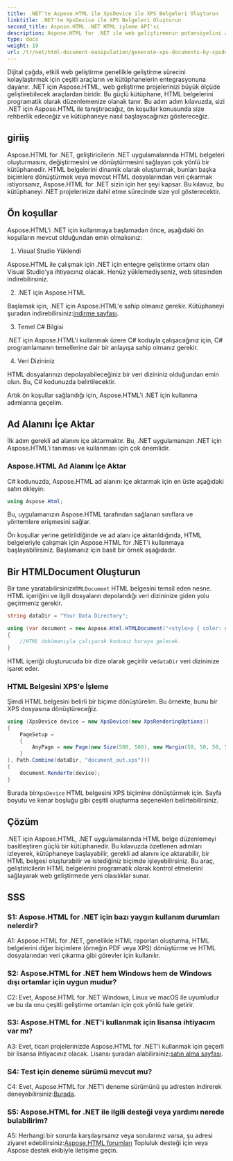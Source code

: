 ```yaml
---
title: .NET'te Aspose.HTML ile XpsDevice ile XPS Belgeleri Oluşturun
linktitle: .NET'te XpsDevice ile XPS Belgeleri Oluşturun
second_title: Aspose.HTML .NET HTML işleme API'si
description: Aspose.HTML for .NET ile web geliştirmenin potansiyelini açığa çıkarın. HTML belgelerini kolayca oluşturun, dönüştürün ve düzenleyin.
type: docs
weight: 19
url: /tr/net/html-document-manipulation/generate-xps-documents-by-xpsdevice/
---
```


Dijital çağda, etkili web geliştirme genellikle geliştirme sürecini kolaylaştırmak için çeşitli araçların ve kütüphanelerin entegrasyonuna dayanır. .NET için Aspose.HTML, web geliştirme projelerinizi büyük ölçüde geliştirebilecek araçlardan biridir. Bu güçlü kütüphane, HTML belgelerini programatik olarak düzenlemenize olanak tanır. Bu adım adım kılavuzda, sizi .NET için Aspose.HTML ile tanıştıracağız, ön koşullar konusunda size rehberlik edeceğiz ve kütüphaneye nasıl başlayacağınızı göstereceğiz.

## giriiş

Aspose.HTML for .NET, geliştiricilerin .NET uygulamalarında HTML belgeleri oluşturmasını, değiştirmesini ve dönüştürmesini sağlayan çok yönlü bir kütüphanedir. HTML belgelerini dinamik olarak oluşturmak, bunları başka biçimlere dönüştürmek veya mevcut HTML dosyalarından veri çıkarmak istiyorsanız, Aspose.HTML for .NET sizin için her şeyi kapsar. Bu kılavuz, bu kütüphaneyi .NET projelerinize dahil etme sürecinde size yol gösterecektir.

## Ön koşullar

Aspose.HTML'i .NET için kullanmaya başlamadan önce, aşağıdaki ön koşulların mevcut olduğundan emin olmalısınız:

1. Visual Studio Yüklendi

Aspose.HTML ile çalışmak için .NET için entegre geliştirme ortamı olan Visual Studio'ya ihtiyacınız olacak. Henüz yüklemediyseniz, web sitesinden indirebilirsiniz.

2. .NET için Aspose.HTML

 Başlamak için, .NET için Aspose.HTML'e sahip olmanız gerekir. Kütüphaneyi şuradan indirebilirsiniz:[indirme sayfası](https://releases.aspose.com/html/net/).

3. Temel C# Bilgisi

.NET için Aspose.HTML'i kullanmak üzere C# koduyla çalışacağınız için, C# programlamanın temellerine dair bir anlayışa sahip olmanız gerekir.

4. Veri Dizininiz

HTML dosyalarınızı depolayabileceğiniz bir veri dizininiz olduğundan emin olun. Bu, C# kodunuzda belirtilecektir.

Artık ön koşullar sağlandığı için, Aspose.HTML'i .NET için kullanma adımlarına geçelim.

## Ad Alanını İçe Aktar

İlk adım gerekli ad alanını içe aktarmaktır. Bu, .NET uygulamanızın .NET için Aspose.HTML'i tanıması ve kullanması için çok önemlidir.

### Aspose.HTML Ad Alanını İçe Aktar

C# kodunuzda, Aspose.HTML ad alanını içe aktarmak için en üste aşağıdaki satırı ekleyin:

```csharp
using Aspose.Html;
```

Bu, uygulamanızın Aspose.HTML tarafından sağlanan sınıflara ve yöntemlere erişmesini sağlar.

Ön koşullar yerine getirildiğinde ve ad alanı içe aktarıldığında, HTML belgeleriyle çalışmak için Aspose.HTML for .NET'i kullanmaya başlayabilirsiniz. Başlamanız için basit bir örnek aşağıdadır.

## Bir HTMLDocument Oluşturun

 Bir tane yaratabilirsiniz`HTMLDocument` HTML belgesini temsil eden nesne. HTML içeriğini ve ilgili dosyaların depolandığı veri dizininize giden yolu geçirmeniz gerekir.

```csharp
string dataDir = "Your Data Directory";

using (var document = new Aspose.Html.HTMLDocument("<style>p { color: green; }</style><p>my first paragraph</p>", dataDir))
{
    //HTML dokümanıyla çalışacak kodunuz buraya gelecek.
}
```

 HTML içeriği oluşturucuda bir dize olarak geçirilir ve`dataDir` veri dizininize işaret eder.

### HTML Belgesini XPS'e İşleme

Şimdi HTML belgesini belirli bir biçime dönüştürelim. Bu örnekte, bunu bir XPS dosyasına dönüştüreceğiz.

```csharp
using (XpsDevice device = new XpsDevice(new XpsRenderingOptions()
{
    PageSetup =
    {
        AnyPage = new Page(new Size(500, 500), new Margin(50, 50, 50, 50))
    }
}, Path.Combine(dataDir, "document_out.xps")))
{
    document.RenderTo(device);
}
```

 Burada bir`XpsDevice` HTML belgesini XPS biçimine dönüştürmek için. Sayfa boyutu ve kenar boşluğu gibi çeşitli oluşturma seçenekleri belirtebilirsiniz.

## Çözüm

.NET için Aspose.HTML, .NET uygulamalarında HTML belge düzenlemeyi basitleştiren güçlü bir kütüphanedir. Bu kılavuzda özetlenen adımları izleyerek, kütüphaneye başlayabilir, gerekli ad alanını içe aktarabilir, bir HTML belgesi oluşturabilir ve istediğiniz biçimde işleyebilirsiniz. Bu araç, geliştiricilerin HTML belgelerini programatik olarak kontrol etmelerini sağlayarak web geliştirmede yeni olasılıklar sunar.

## SSS

### S1: Aspose.HTML for .NET için bazı yaygın kullanım durumları nelerdir?

A1: Aspose.HTML for .NET, genellikle HTML raporları oluşturma, HTML belgelerini diğer biçimlere (örneğin PDF veya XPS) dönüştürme ve HTML dosyalarından veri çıkarma gibi görevler için kullanılır.

### S2: Aspose.HTML for .NET hem Windows hem de Windows dışı ortamlar için uygun mudur?

C2: Evet, Aspose.HTML for .NET Windows, Linux ve macOS ile uyumludur ve bu da onu çeşitli geliştirme ortamları için çok yönlü hale getirir.

### S3: Aspose.HTML for .NET'i kullanmak için lisansa ihtiyacım var mı?

 A3: Evet, ticari projelerinizde Aspose.HTML for .NET'i kullanmak için geçerli bir lisansa ihtiyacınız olacak. Lisansı şuradan alabilirsiniz:[satın alma sayfası](https://purchase.aspose.com/buy).

### S4: Test için deneme sürümü mevcut mu?

 C4: Evet, Aspose.HTML for .NET'i deneme sürümünü şu adresten indirerek deneyebilirsiniz:[Burada](https://releases.aspose.com/).

### S5: Aspose.HTML for .NET ile ilgili desteği veya yardımı nerede bulabilirim?

 A5: Herhangi bir sorunla karşılaşırsanız veya sorularınız varsa, şu adresi ziyaret edebilirsiniz:[Aspose.HTML forumları](https://forum.aspose.com/) Topluluk desteği için veya Aspose destek ekibiyle iletişime geçin.